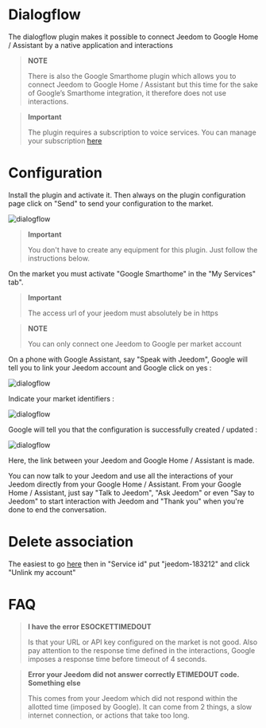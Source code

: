 # Dialogflow

The dialogflow plugin makes it possible to connect Jeedom to Google Home / Assistant by a native application and interactions

> **NOTE**
>
> There is also the Google Smarthome plugin which allows you to connect Jeedom to Google Home / Assistant but this time for the sake of Google’s Smarthome integration, it therefore does not use interactions.

> **Important**
>
> The plugin requires a subscription to voice services. You can manage your subscription [here](https://market.jeedom.com/index.php?v=d&p=profils#services)

# Configuration

Install the plugin and activate it. Then always on the plugin configuration page click on "Send" to send your configuration to the market.

![dialogflow](../images/dialogflow1.png)

> **Important**
>
> You don't have to create any equipment for this plugin. Just follow the instructions below.

On the market you must activate "Google Smarthome" in the "My Services" tab".

> **Important**
>
> The access url of your jeedom must absolutely be in https

> **NOTE**
>
> You can only connect one Jeedom to Google per market account

On a phone with Google Assistant, say "Speak with Jeedom", Google will tell you to link your Jeedom account and Google click on yes :

![dialogflow](../images/dialogflow2.png)

Indicate your market identifiers :

![dialogflow](../images/dialogflow3.png)

Google will tell you that the configuration is successfully created / updated :

![dialogflow](../images/dialogflow4.png)

Here, the link between your Jeedom and Google Home / Assistant is made.

You can now talk to your Jeedom and use all the interactions of your Jeedom directly from your Google Home / Assistant.
From your Google Home / Assistant, just say "Talk to Jeedom", "Ask Jeedom" or even "Say to Jeedom" to start interaction with Jeedom and "Thank you" when you're done to end the conversation.

# Delete association

The easiest to go [here](https://gala-demo.appspot.com) then in "Service id" put "jeedom-183212" and click "Unlink my account"

# FAQ

>**I have the error ESOCKETTIMEDOUT**
>
>Is that your URL or API key configured on the market is not good. Also pay attention to the response time defined in the interactions, Google imposes a response time before timeout of 4 seconds.

>**Error your Jeedom did not answer correctly ETIMEDOUT code. Something else**
>
>This comes from your Jeedom which did not respond within the allotted time (imposed by Google). It can come from 2 things, a slow internet connection, or actions that take too long.
